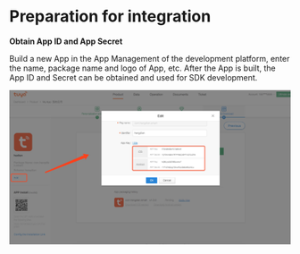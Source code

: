 # Preparation for integration

**Obtain App ID and App Secret**

Build a new App in the App Management of the development platform, enter the name, package name and logo of App, etc. After the App is built, the App ID and Secret can be obtained and used for SDK development.

![pastedGraphic.png](./images/android_key_secret.jpeg)



